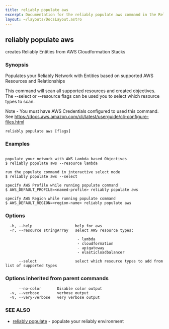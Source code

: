```yaml
---
title: reliably populate aws
excerpt: Documentation for the reliably populate aws command in the Reliably CLI
layout: ~/layouts/DocsLayout.astro
---
```

## reliably populate aws

creates Reliably Entities from AWS Cloudformation Stacks

### Synopsis


Populates your Reliably Network with Entities
based on supported AWS Resources and Relationships

This command will scan all supported resources and created objectives.
The --select or --resource flags can be used you to select which resource types to scan.

Note - You must have AWS Credentials configured to used this
command. See https://docs.aws.amazon.com/cli/latest/userguide/cli-configure-files.html

```
reliably populate aws [flags]
```

### Examples

```

populate your network with AWS Lambda based Objectives
$ reliably populate aws --resource lambda

run the populate command in interactive select mode
$ reliably populate aws --select

specify AWS Profile while running populate command
$ AWS_DEFAULT_PROFILE=<named-profile> reliably populate aws

specify AWS Region while running populate command
$ AWS_DEFAULT_REGION=<region-name> reliably populate aws
```

### Options

```
  -h, --help                   help for aws
  -r, --resource stringArray   select AWS resource types:
                               
                               	- lambda
                               	- cloudformation
                               	- apigateway
                               	- elasticloadbalancer
                               
      --select                 select which resource types to add from list of supported types
```

### Options inherited from parent commands

```
      --no-color       Disable color output
  -v, --verbose        verbose output
  -V, --very-verbose   very verbose output
```

### SEE ALSO

* [reliably populate](/docs/reference/cli/reliably_populate/)	 - populate your reliably environment

